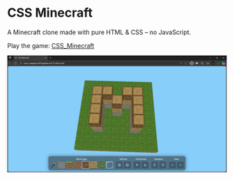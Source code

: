 
# CSS Minecraft

A Minecraft clone made with pure HTML & CSS – no JavaScript.

Play the game: [CSS_Minecraft](https://anphuoc2410.github.io/CSS-Minecraft/)

![screenshot of CSS Minecraft](./assets/screenshot.png)

